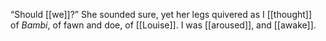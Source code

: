 “Should [[we]]?” She sounded sure, yet her legs quivered as I [[thought]] of _Bambi_, of fawn and doe, of [[Louise]]. I was [[aroused]], and [[awake]].